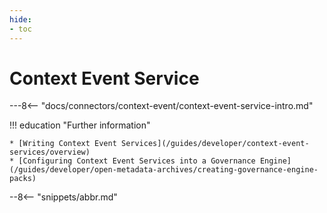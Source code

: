 ```yaml
---
hide:
- toc
---
```


<!-- SPDX-License-Identifier: CC-BY-4.0 -->
<!-- Copyright Contributors to the ODPi Egeria project. -->

# Context Event Service

---8<-- "docs/connectors/context-event/context-event-service-intro.md"

!!! education "Further information"

    * [Writing Context Event Services](/guides/developer/context-event-services/overview)
    * [Configuring Context Event Services into a Governance Engine](/guides/developer/open-metadata-archives/creating-governance-engine-packs)
    
--8<-- "snippets/abbr.md"